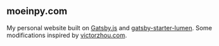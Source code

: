 ## moeinpy.com

My personal website built on [Gatsby.js](https://www.gatsbyjs.org/) and [gatsby-starter-lumen](https://github.com/alxshelepenok/gatsby-starter-lumen). Some modifications inspired by [victorzhou.com](https://github.com/vzhou842/victorzhou.com).